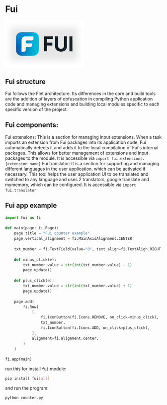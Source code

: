 # Fui

<img src="media/loading-animation.png" width="50%"/>

## Fui structure
Fui follows the Flet architecture. Its differences in the core and build tools are the addition of layers of obfuscation in compiling Python application code and managing extensions and building local modules specific to each specific version of the project.
## Fui components:
Fui extensions: This is a section for managing input extensions. When a task imports an extension from Fui packages into its application code, Fui automatically detects it and adds it to the local compilation of Fui's internal packages. This allows for better management of extensions and input packages to the module. It is accessible via `import fui.extensions.{extension_name}`
Fui translator: It is a section for supporting and managing different languages ​​in the user application, which can be activated if necessary. This tool helps the user application UI to be translated and switched to any language and uses 2 translators, google translate and mymemory, which can be configured. It is accessible via `import fui.translator`

## Fui app example

```python title="counter.py"
import fui as fi

def main(page: fi.Page):
    page.title = "Fui counter example"
    page.vertical_alignment = fi.MainAxisAlignment.CENTER

    txt_number = fi.TextField(value="0", text_align=fi.TextAlign.RIGHT, width=100)

    def minus_click(e):
        txt_number.value = str(int(txt_number.value) - 1)
        page.update()

    def plus_click(e):
        txt_number.value = str(int(txt_number.value) + 1)
        page.update()

    page.add(
        fi.Row(
            [
                fi.IconButton(fi.Icons.REMOVE, on_click=minus_click),
                txt_number,
                fi.IconButton(fi.Icons.ADD, on_click=plus_click),
            ],
            alignment=fi.alignment.center,
        )
    )

fi.app(main)
```

run this for install `fui` module:

```bash
pip install fui[all]
```

and run the program:

```bash
python counter.py
```
